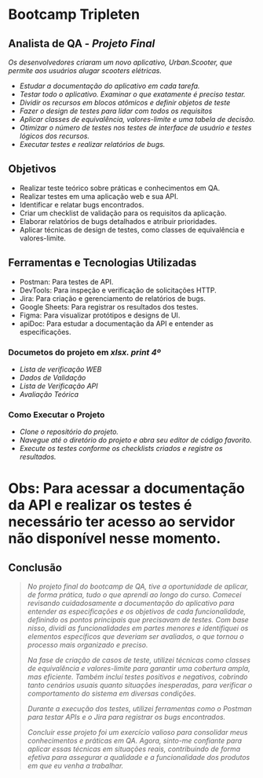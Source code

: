# Bootcamp Tripleten 
   ## Analista de QA - *Projeto Final*

*Os desenvolvedores criaram um novo aplicativo, Urban.Scooter, que permite aos usuários alugar scooters elétricas.*

- *Estudar a documentação do aplicativo em cada tarefa.*
- *Testar todo o aplicativo. Examinar o que exatamente é preciso testar.*
- *Dividir os recursos em blocos atômicos e definir objetos de teste*
- *Fazer o design de testes para lidar com todos os requisitos*
- *Aplicar classes de equivalência, valores-limite e uma tabela de decisão.*
- *Otimizar o número de testes nos testes de interface de usuário e testes lógicos dos recursos.*
- *Executar testes e realizar relatórios de bugs.*

## Objetivos

- Realizar teste teórico sobre práticas e conhecimentos em QA.
- Realizar testes em uma aplicação web e sua API.
- Identificar e relatar bugs encontrados.
- Criar um checklist de validação para os requisitos da aplicação.
- Elaborar relatórios de bugs detalhados e atribuir prioridades.
- Aplicar técnicas de design de testes, como classes de equivalência e valores-limite.

## Ferramentas e Tecnologias Utilizadas

- Postman: Para testes de API.
- DevTools: Para inspeção e verificação de solicitações HTTP.
- Jira: Para criação e gerenciamento de relatórios de bugs.
- Google Sheets: Para registrar os resultados dos testes.
- Figma: Para visualizar protótipos e designs de UI.
- apiDoc: Para estudar a documentação da API e entender as especificações.

### Documetos do projeto em *xlsx. print 4º*

- *Lista de verificação WEB*
- *Dados de Validação*
- *Lista de Verificação API*
- *Avaliação Teórica*

### Como Executar o Projeto

- *Clone o repositório do projeto.*
- *Navegue até o diretório do projeto e abra seu editor de código favorito.*
- *Execute os testes conforme os checklists criados e registre os resultados.*

# Obs: Para acessar a documentação da API e realizar os testes é necessário ter acesso ao servidor não disponível nesse momento.



## Conclusão

>*No projeto final do bootcamp de QA, tive a oportunidade de aplicar, de forma prática, tudo o que aprendi ao longo do curso. Comecei revisando cuidadosamente a documentação do aplicativo para entender as especificações e os objetivos de cada funcionalidade, definindo os pontos principais que precisavam de testes. Com base nisso, dividi as funcionalidades em partes menores e identifiquei os elementos específicos que deveriam ser avaliados, o que tornou o processo mais organizado e preciso.*
>
>*Na fase de criação de casos de teste, utilizei técnicas como classes de equivalência e valores-limite para garantir uma cobertura ampla, mas eficiente. Também incluí testes positivos e negativos, cobrindo tanto cenários usuais quanto situações inesperadas, para verificar o comportamento do sistema em diversas condições.*
>
>*Durante a execução dos testes, utilizei ferramentas como o Postman para testar APIs e o Jira para registrar os bugs encontrados.*
>
>*Concluir esse projeto foi um exercício valioso para consolidar meus conhecimentos e práticas em QA. Agora, sinto-me confiante para aplicar essas técnicas em situações reais, contribuindo de forma efetiva para assegurar a qualidade e a funcionalidade dos produtos em que eu venha a trabalhar.*
